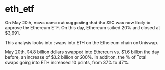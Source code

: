 # eth_etf

On May 20th, news came out suggesting that the SEC was now likely to approve the Ethereum ETF. On this day, Ethereum spiked 20% and closed at $3,691.

This analysis looks into swaps into ETH on the Ethereum chain on Uniswap.

May 20th, $4.8 billion dollars swapped into Ethereum vs. $1.6 billion the day before, an increase of $3.2 billion or 200%. In addition, the % of Total swaps going into ETH increased 10 points, from 37% to 47%.